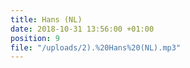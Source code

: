 ```yaml
---
title: Hans (NL)
date: 2018-10-31 13:56:00 +01:00
position: 9
file: "/uploads/2).%20Hans%20(NL).mp3"
---
```


